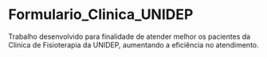 # Formulario_Clinica_UNIDEP
Trabalho desenvolvido para finalidade de atender melhor os pacientes da Clinica de Fisioterapia da UNIDEP, aumentando a eficiência no atendimento. 

